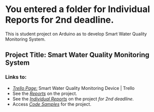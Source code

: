 # You entered a folder for Individual Reports for 2nd deadline.

This is student project on Arduino as to develop Smart Water Quality Monitoring System.

## Project Title:  Smart Water Quality Monitoring System 

### Links to:   

- [*Trello Page:*](https://trello.com/b/AU3PxAXM/arduino-project-10) Smart Water Quality Monitoring Device | Trello 
- See the [*Reports*](https://github.com/Valeryschka/ArduinoWaterQualitySystem/tree/Reports) on the project.
- See the [*Individual Reports*](https://github.com/valerkahere/SmartWaterQualityMonitoringSystem/tree/Project2/IndividualReports) on the project *for 2nd deadline*.
- Access [*Code Samples*](https://github.com/Valeryschka/ArduinoWaterQualitySystem/tree/Arduino-Code) for the project.
